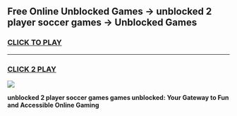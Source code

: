
## Free Online Unblocked Games → unblocked 2 player soccer games → Unblocked Games
<h3>
<a href="https://premium.freeplayer.one?title=unblocked_2_player_soccer_games&ref=21F">CLICK TO PLAY</a></h3>
<hr>

<h3>
<a href="https://premium.freeplayer.one?title=unblocked_2_player_soccer_games&ref=21F">CLICK 2 PLAY</a>
  
</h3>

<a href="https://premium.freeplayer.one?title=unblocked_2_player_soccer_games&ref=21F/"><img src="https://clearcache.store/games.png"></a>


**unblocked 2 player soccer games games unblocked: Your Gateway to Fun and Accessible Online Gaming**
